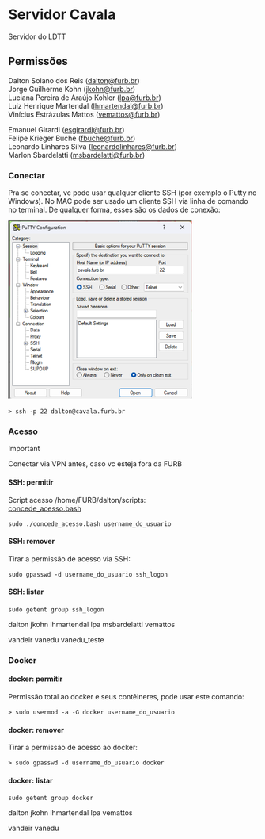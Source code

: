 # Servidor Cavala

Servidor do LDTT  

## Permissões

Dalton Solano dos Reis (dalton@furb.br)  
Jorge Guilherme Kohn (jkohn@furb.br)  
Luciana Pereira de Araújo Kohler (lpa@furb.br)  
Luiz Henrique Martendal (lhmartendal@furb.br)  
Vinícius Estrázulas Mattos (vemattos@furb.br)  

Emanuel Girardi (esgirardi@furb.br)  
Felipe Krieger Buche (fbuche@furb.br)  
Leonardo Linhares Silva (leonardolinhares@furb.br)  
Marlon Sbardelatti (msbardelatti@furb.br)  

### Conectar

Pra se conectar, vc pode usar qualquer cliente SSH (por exemplo o Putty no Windows). No MAC pode ser usado um cliente SSH via linha de comando no terminal. De qualquer forma, esses são os dados de conexão:  

![puttyCFG](puttyCFG.png)  

```terminal
> ssh -p 22 dalton@cavala.furb.br  
```

### Acesso  

> [!IMPORTANT]
> Conectar via VPN antes, caso vc esteja fora da FURB  

#### SSH: permitir

Script acesso /home/FURB/dalton/scripts:  
[concede_acesso.bash](concede_acesso.bash)  

```terminal
sudo ./concede_acesso.bash username_do_usuario
```

#### SSH: remover

Tirar a permissão de acesso via SSH:

```terminal
sudo gpasswd -d username_do_usuario ssh_logon
```

#### SSH: listar

```terminal
sudo getent group ssh_logon
```

dalton
jkohn
lhmartendal
lpa
msbardelatti
vemattos

vandeir
vanedu
vanedu_teste

### Docker

#### docker: permitir

Permissão total ao docker e seus contêineres, pode usar este comando:  

```terminal
> sudo usermod -a -G docker username_do_usuario
```

#### docker: remover

Tirar a permissão de acesso ao docker:  

```terminal
> sudo gpasswd -d username_do_usuario docker
```

#### docker: listar

```terminal  
sudo getent group docker  
```  

dalton
jkohn
lhmartendal
lpa
vemattos

vandeir
vanedu
